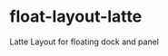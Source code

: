 # float-layout-latte
<!--![Alt text](/usability3.png?raw=true "Title")-->
Latte Layout for floating dock and panel
